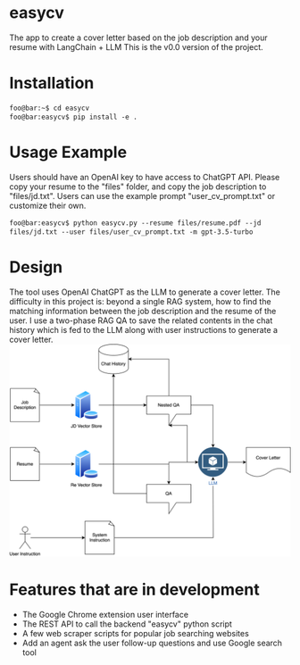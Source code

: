 # easycv
The app to create a cover letter based on the job description and your resume with LangChain + LLM
This is the v0.0 version of the project.

# Installation
```console
foo@bar:~$ cd easycv
foo@bar:easycv$ pip install -e .
```

# Usage Example
Users should have an OpenAI key to have access to ChatGPT API.
Please copy your resume to the "files" folder, and copy the job description to "files/jd.txt". Users can use the example prompt "user_cv_prompt.txt" or customize their own.

```console
foo@bar:easycv$ python easycv.py --resume files/resume.pdf --jd files/jd.txt --user files/user_cv_prompt.txt -m gpt-3.5-turbo
```

# Design
The tool uses OpenAI ChatGPT as the LLM to generate a cover letter.
The difficulty in this project is: beyond a single RAG system, how to find the matching information between the job description and the resume of the user.
I use a two-phase RAG QA to save the related contents in the chat history which is fed to the LLM along with user instructions to generate a cover letter.
![Design Diagram](https://github.com/geshijoker/easycv/blob/main/easycv.drawio.svg)

# Features that are in development
- The Google Chrome extension user interface
- The REST API to call the backend "easycv" python script
- A few web scraper scripts for popular job searching websites
- Add an agent ask the user follow-up questions and use Google search tool
